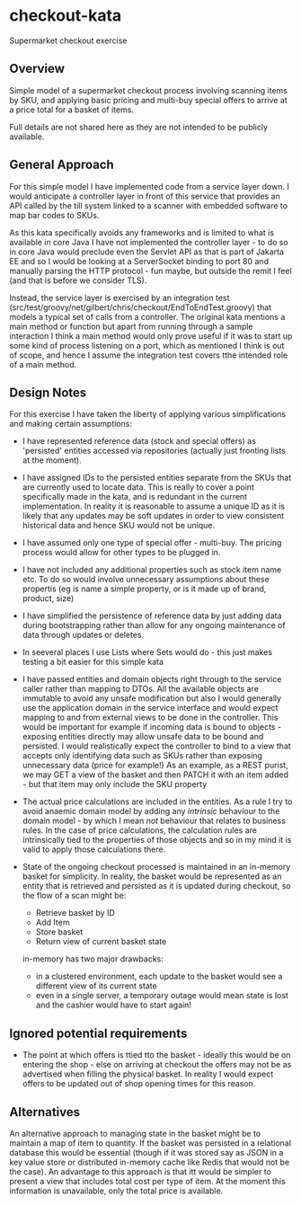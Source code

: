 # checkout-kata
Supermarket checkout exercise

## Overview

Simple model of a supermarket checkout process involving scanning items by SKU, and applying basic pricing and multi-buy special offers to arrive at a price total for a basket of items. 

Full details are not shared here as they are not intended to be publicly available.

## General Approach

For this simple model I have implemented code from a service layer down.
I would anticipate a controller layer in front of this service that provides an API called by the till system linked to a scanner with embedded software to map bar codes to SKUs.

As this kata specifically avoids any frameworks and is limited to what is available in core Java I have not implemented the controller layer - 
to do so in core Java would preclude even the Servlet API as that is part of Jakarta EE and so I would be looking at a ServerSocket binding to port 80 and manually parsing the HTTP protocol - fun maybe, but outside the remit I feel (and that is before we consider TLS).  

Instead, the service layer is exercised by an integration test (src/test/groovy/net/gilbert/chris/checkout/EndToEndTest.groovy) that models a typical set of calls from a controller. 
The original kata mentions a main method or function but apart from running through a sample interaction I think a main method would only prove useful if it was to start up some kind of process listening on a port, which as mentioned I think is out of scope, and hence I assume the integration test covers tthe intended role of a main method.

## Design Notes

For this exercise I have taken the liberty of applying various simplifications and making certain assumptions:

* I have represented reference data (stock and special offers) as 'persisted' entities accessed via repositories (actually just fronting lists at the moment). 

* I have assigned IDs to the persisted entities separate from the SKUs that are currently used to locate data. This is really to cover a point specifically made in the kata, and is redundant in the current implementation. 
  In reality it is reasonable to assume a unique ID as it is likely that any updates may be soft updates in order to view consistent historical data and hence SKU would not be unique. 
* I have assumed only one type of special offer - multi-buy. The pricing process would allow for other types to be plugged in.
* I have not included any additional properties such as stock item name etc. To do so would involve unnecessary assumptions about these propertis (eg is name a simple property, or is it made up of brand, product, size)
* I have simplified the persistence of reference data by just adding data during bootstrapping rather than allow for any ongoing maintenance of data through updates or deletes.
* In seeveral places I use Lists where Sets would do - this just makes testing a bit easier for this simple kata
* I have passed entities and domain objects right through to the service caller rather than mapping to DTOs. All the available objects are immutable to avoid any unsafe modification but also I would generally use the application domain in the service interface and would expect mapping to and from external views to be done in the controller. 
  This would be important for example if incoming data is bound to objects - exposing entities directly may allow unsafe data to be bound and persisted. 
  I would realistically expect the controller to bind to a view that accepts only identifying data such as SKUs rather than exposing unnecessary data (price for example!) 
  As an example, as a REST purist, we may GET a view of the basket and then PATCH it with an item added - but that item may only include the SKU property  

* The actual price calculations are included in the entities. As a rule I try to avoid anaemic domain model by adding any *intrinsic* behaviour to the domain model - by which I mean *not* behaviour that relates to business rules. In the case of price calculations, the calculation rules are intrinsically tied to the properties of those objects and so in my mind it is valid to apply those calculations there.  
* State of the ongoing checkout processed is maintained in an in-memory basket for simplicity. In reality, the basket would be represented as an entity that is retrieved and persisted as it is updated during checkout, so the flow of a scan might be:
  * Retrieve basket by ID
  * Add Item
  * Store basket
  * Return view of current basket state
    
  in-memory has two major drawbacks:
    * in a clustered environment, each update to the basket would see a different view of its current state
    * even in a single server, a temporary outage would mean state is lost and the cashier would have to start again!

## Ignored potential requirements
* The point at which offers is ttied tto the basket - ideally this would be on entering the shop - else on arriving at checkout the offers may not be as advertised when filling the physical basket. In reality I would expect offers to be updated out of shop opening times for this reason. 

## Alternatives

An alternative approach to managing state in the basket might be to maintain a map of item to quantity. If the basket was persisted in a relational database this would be essential (though if it was stored say as JSON in a key value store or distributed in-memory cache like Redis that would not be the case).
An advantage to this approach is that itt would be simpler to present a view that includes total cost per type of item. At the moment this information is unavailable, only the total price is available.